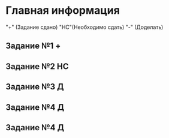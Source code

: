 # Главная информация
"+" (Задание сдано)
"НС"(Необходимо сдать)
"-"  (Доделать)

## Задание №1 +
## Задание №2 НС
## Задание №3 Д
## Задание №4 Д
## Задание №4 Д

